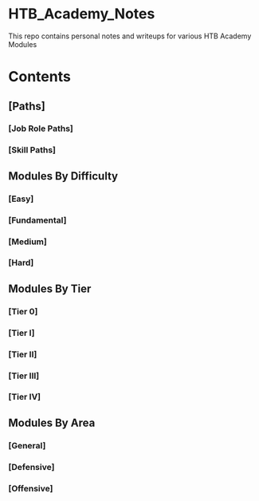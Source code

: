 # HTB_Academy_Notes
This repo contains personal notes and writeups for various HTB Academy Modules

# Contents
## [Paths]
### [Job Role Paths]
### [Skill Paths]

## Modules By Difficulty
### [Easy]
### [Fundamental]
### [Medium]
### [Hard]
## Modules By Tier
### [Tier 0]
### [Tier I]
### [Tier II]
### [Tier III]
### [Tier IV]
## Modules By Area
### [General]
### [Defensive]
### [Offensive]
